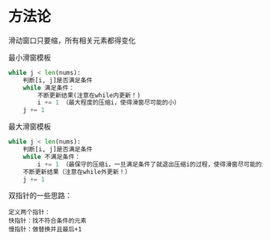 # 方法论


滑动窗口只要缩，所有相关元素都得变化


最小滑窗模板

```python
while j < len(nums):
    判断[i, j]是否满足条件
    while 满足条件：
        不断更新结果(注意在while内更新！)
        i += 1 （最大程度的压缩i，使得滑窗尽可能的小）
    j += 1
```

最大滑窗模板

```python
while j < len(nums):
    判断[i, j]是否满足条件
    while 不满足条件：
        i += 1 （最保守的压缩i，一旦满足条件了就退出压缩i的过程，使得滑窗尽可能的大）
    不断更新结果（注意在while外更新！）
    j += 1

```


双指针的一些思路：
```
定义两个指针：
快指针：找不符合条件的元素
慢指针：做替换并且最后+1
```

